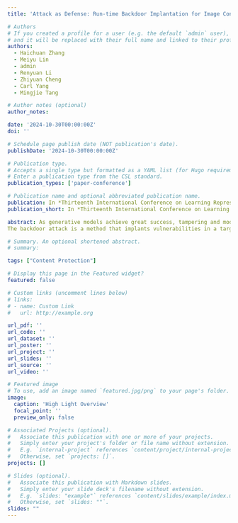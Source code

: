 ```yaml
---
title: 'Attack as Defense: Run-time Backdoor Implantation for Image Content Protection'

# Authors
# If you created a profile for a user (e.g. the default `admin` user), write the username (folder name) here
# and it will be replaced with their full name and linked to their profile.
authors:
  - Haichuan Zhang
  - Meiyu Lin
  - admin
  - Renyuan Li
  - Zhiyuan Cheng
  - Carl Yang
  - Mingjie Tang

# Author notes (optional)
author_notes:

date: '2024-10-30T00:00:00Z'
doi: ''

# Schedule page publish date (NOT publication's date).
publishDate: '2024-10-30T00:00:00Z'

# Publication type.
# Accepts a single type but formatted as a YAML list (for Hugo requirements).
# Enter a publication type from the CSL standard.
publication_types: ['paper-conference']

# Publication name and optional abbreviated publication name.
publication: In *Thirteenth International Conference on Learning Representations (ICLR 2025, In Submission)*
publication_short: In *Thirteenth International Conference on Learning Representations (ICLR 2025, In Submission)*

abstract: As generative models achieve great success, tampering and modifying the sensitive image contents (i.e., human faces, artist signatures, commercial logos, etc.) have induced a significant threat with social impact. 
The backdoor attack is a method that implants vulnerabilities in a target model, which can be activated through a trigger. In this work, we innovatively prevent the abuse of image content modification by implanting the backdoor into image-editing models. Once the protected sensitive content on an image is modified by an editing model, the backdoor will be triggered, making the editing fail. Unlike traditional backdoor attacks that use data poisoning, to enable protection on individual images and eliminate the need for model training, we developed the first framework for run-time backdoor implantation, which is both time- and resource- efficient. We generate imperceptible perturbations on the images to inject the backdoor and define the protected area as the only backdoor trigger. Editing other unprotected insensitive areas will not trigger the backdoor, which minimizes the negative impact on legal image modifications. Evaluations with state-of-the-art image editing models show that our protective method can increase the CLIP-FID of generated images from 12.72 to 39.91, or reduce the SSIM from 0.503 to 0.167 when subjected to malicious editing. At the same time, our method exhibits minimal impact on benign editing, which demonstrates the efficacy of our proposed framework. The proposed run-time backdoor can also achieve effective protection on the latest diffusion models.

# Summary. An optional shortened abstract.
# summary: 

tags: ["Content Protection"]

# Display this page in the Featured widget?
featured: false

# Custom links (uncomment lines below)
# links:
# - name: Custom Link
#   url: http://example.org

url_pdf: ''
url_code: ''
url_dataset: ''
url_poster: ''
url_project: ''
url_slides: ''
url_source: ''
url_video: ''

# Featured image
# To use, add an image named `featured.jpg/png` to your page's folder.
image:
  caption: 'High Light Overview'
  focal_point: ''
  preview_only: false

# Associated Projects (optional).
#   Associate this publication with one or more of your projects.
#   Simply enter your project's folder or file name without extension.
#   E.g. `internal-project` references `content/project/internal-project/index.md`.
#   Otherwise, set `projects: []`.
projects: []

# Slides (optional).
#   Associate this publication with Markdown slides.
#   Simply enter your slide deck's filename without extension.
#   E.g. `slides: "example"` references `content/slides/example/index.md`.
#   Otherwise, set `slides: ""`.
slides: ""
---
```


<!-- {{% callout note %}}
Click the _Cite_ button above to demo the feature to enable visitors to import publication metadata into their reference management software.
{{% /callout %}}

{{% callout note %}}
Create your slides in Markdown - click the _Slides_ button to check out the example.
{{% /callout %}}

Add the publication's **full text** or **supplementary notes** here. You can use rich formatting such as including [code, math, and images](https://docs.hugoblox.com/content/writing-markdown-latex/). -->
